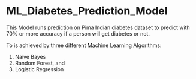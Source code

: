 # ML_Diabetes_Prediction_Model


This Model runs prediction on Pima Indian diabetes dataset to predict with 70% or more accuracy if a person will get diabetes or not.

To is achieved by three different Machine Learning Algorithms:
1. Naive Bayes
2. Random Forest, and
3. Logistic Regression
